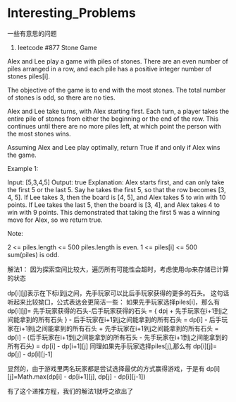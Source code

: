 # Interesting_Problems
一些有意思的问题

1. leetcode #877 Stone Game

Alex and Lee play a game with piles of stones.  There are an even number of piles arranged in a row, and each pile has a positive integer number of stones piles[i].

The objective of the game is to end with the most stones.  The total number of stones is odd, so there are no ties.

Alex and Lee take turns, with Alex starting first.  Each turn, a player takes the entire pile of stones from either the beginning or the end of the row.  This continues until there are no more piles left, at which point the person with the most stones wins.

Assuming Alex and Lee play optimally, return True if and only if Alex wins the game.

Example 1:

Input: [5,3,4,5]
Output: true
Explanation: 
Alex starts first, and can only take the first 5 or the last 5.
Say he takes the first 5, so that the row becomes [3, 4, 5].
If Lee takes 3, then the board is [4, 5], and Alex takes 5 to win with 10 points.
If Lee takes the last 5, then the board is [3, 4], and Alex takes 4 to win with 9 points.
This demonstrated that taking the first 5 was a winning move for Alex, so we return true.
 

Note:

2 <= piles.length <= 500
piles.length is even.
1 <= piles[i] <= 500
sum(piles) is odd.

解法1：
因为探索空间比较大，遍历所有可能性会超时，考虑使用dp来存储已计算的状态

dp[i][j]表示在下标i到j之间，先手玩家可以比后手玩家获得的更多的石头。
这句话听起来比较拗口，公式表达会更简洁一些：
如果先手玩家选择piles[i]，那么有
  dp[i][j]= 先手玩家获得的石头-后手玩家获得的石头
          = { dp[i](先手玩家拿了piles[i]) + 先手玩家在i+1到j之间能拿到的所有石头 } - 后手玩家在i+1到j之间能拿到的所有石头
          = dp[i] - 后手玩家在i+1到j之间能拿到的所有石头 + 先手玩家在i+1到j之间能拿到的所有石头
          = dp[i] - (后手玩家在i+1到j之间能拿到的所有石头 - 先手玩家在i+1到j之间能拿到的所有石头)
          = dp[i] - dp[i+1][j]
同理如果先手玩家选择piles[j],那么有
  dp[i][j]= dp[j] - dp[i][j-1]

显然的，由于游戏里两名玩家都是尝试选择最优的方式赢得游戏，于是有
dp[i][j]=Math.max(dp[i] - dp[i+1][j], dp[j] - dp[i][j-1])

有了这个递推方程，我们的解法1就呼之欲出了
          
          
